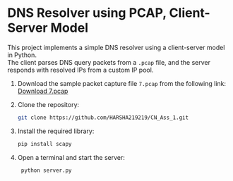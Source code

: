 # DNS Resolver using PCAP, Client-Server Model

This project implements a simple DNS resolver using a client-server model in Python.  
The client parses DNS query packets from a `.pcap` file, and the server responds with resolved IPs from a custom IP pool.

1. Download the sample packet capture file `7.pcap` from the following link:  
   [Download 7.pcap](https://drive.google.com/drive/folders/1_LhhdsAA7miN91GcRTKOPZOWroQQNGWV)

2. Clone the repository:
   ```bash
   git clone https://github.com/HARSHA219219/CN_Ass_1.git

3. Install the required library:
   ```bash
   pip install scapy
4. Open a terminal and start the server:
   ```bash
    python server.py
